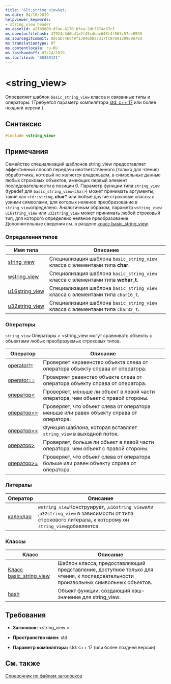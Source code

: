 ```yaml
---
title: '&lt;string_view&gt;'
ms.date: 04/18/2019
helpviewer_keywords:
- string_view header
ms.assetid: a2fb9d00-d7ae-4170-bfea-2dc337aa37cf
ms.openlocfilehash: 47924c3d6bd1a2f45cdbac648f4f563c57ce8939
ms.sourcegitcommit: 0dcab746c49f13946b0a7317fc9769130969e76d
ms.translationtype: MT
ms.contentlocale: ru-RU
ms.lasthandoff: 07/24/2019
ms.locfileid: "68459121"
---
```

# <a name="ltstringviewgt"></a>&lt;string_view&gt;

Определяет шаблон `basic_string_view` класса и связанные типы и операторы. (Требуется параметр компилятора [std: c++ 17](../build/reference/std-specify-language-standard-version.md) или более поздней версии.)

## <a name="syntax"></a>Синтаксис

```cpp
#include <string_view>
```

## <a name="remarks"></a>Примечания

Семейство специализаций шаблонов string_view предоставляет эффективный способ передачи неответственного (только для чтения) обработчика, который не является владельцем, в символьные данные любых строковых объектов, имеющих первый элемент последовательности в позиции 0. Параметр функции типа `string_view` (typedef для `basic_string_view<char>`) может принимать аргументы, такие как `std::string`, **char\*** или любые другие строковые классы с узкими символами, для которых неявное преобразование в `string_view`определено. Аналогичным образом, параметр `wstring_view` `u16string_view` или `u32string_view` может принимать любой строковый тип, для которого определено неявное преобразование. Дополнительные сведения см. в разделе [класс basic_string_view](../standard-library/basic-string-view-class.md).

### <a name="typedefs"></a>Определения типов

|Имя типа|Описание|
|-|-|
|[string_view](../standard-library/string-view-typedefs.md#string_view)|Специализация шаблона `basic_string_view` класса с элементами типа **char**.|
|[wstring_view](../standard-library/string-view-typedefs.md#wstring_view)|Специализация шаблона `basic_string_view` класса с элементами типа **wchar_t**.|
|[u16string_view](../standard-library/string-view-typedefs.md#u16string_view)|Специализация шаблона `basic_string_view` класса с элементами типа `char16_t`.|
|[u32string_view](../standard-library/string-view-typedefs.md#u32string_view)|Специализация шаблона `basic_string_view` класса с элементами типа `char32_t`.|

### <a name="operators"></a>Операторы

`string_view` Операторы > \<string_view могут сравнивать объекты с объектами любых преобразуемых строковых типов.

|Оператор|Описание|
|-|-|
|[operator!=](../standard-library/string-view-operators.md#op_neq)|Проверяет неравенство объекта слева от оператора объекту справа от оператора.|
|[operator==](../standard-library/string-view-operators.md#op_eq_eq)|Проверяет равенство объекта слева от оператора объекту справа от оператора.|
|[оператор<](../standard-library/string-view-operators.md#op_lt)|Проверяет, меньше ли объект в левой части оператора, чем объект с правой стороны.|
|[оператор<=](../standard-library/string-view-operators.md#op_lt_eq)|Проверяет, что объект слева от оператора меньше или равен объекту справа от оператора.|
|[оператор<\<](../standard-library/string-view-operators.md#op_lt_lt)|Функция шаблона, которая вставляет `string_view` в выходной поток.|
|[оператор>](../standard-library/string-view-operators.md#op_gt)|Проверяет, больше ли объект в левой части оператора, чем объект с правой стороны.|
|[оператор>=](../standard-library/string-view-operators.md#op_gt_eq)|Проверяет, что объект слева от оператора больше или равен объекту справа от оператора.|

### <a name="literals"></a>Литералы

|Оператор|Описание|
|-|-|
|[календар](../standard-library/string-view-operators.md#op_sv)|`wstring_view`Конструирует, ,`u16string_view`или ,`u32string_view` в зависимости от типа строкового литерала, к которому он `string_view`добавляется.|

### <a name="classes"></a>Классы

|Класс|Описание|
|-|-|
|[Класс basic_string_view](../standard-library/basic-string-view-class.md)|Шаблон класса, предоставляющий представление, доступное только для чтения, к последовательности произвольных символьных объектов.|
|[hash](string-view-hash.md)|Объект функции, создающий хэш-значение для string_view.|

## <a name="requirements"></a>Требования

- **Заголовок:** \<string_view >

- **Пространство имен:** std

- **Параметр компилятора:** std: c++ 17 (или более поздней версии)

## <a name="see-also"></a>См. также

[Справочник по файлам заголовков](../standard-library/cpp-standard-library-header-files.md)
